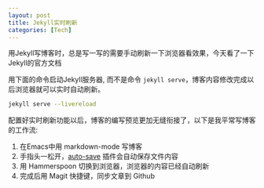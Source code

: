 ```yaml
---
layout: post
title: Jekyll实时刷新
categories: [Tech]
---
```


用Jekyll写博客时，总是写一写的需要手动刷新一下浏览器看效果，今天看了一下Jekyll的官方文档

用下面的命令启动Jekyll服务器, 而不是命令 ```jekyll serve```，博客内容修改完成以后浏览器就可以实时自动刷新。

```bash
jekyll serve --livereload
```

配置好实时刷新功能以后，博客的编写预览更加无缝衔接了，以下是我平常写博客的工作流:
1. 在Emacs中用 markdown-mode 写博客
2. 手指头一松开，[auto-save](https://github.com/manateelazycat/auto-save) 插件会自动保存文件内容
3. 用 Hammerspoon 切换到浏览器，浏览器的内容已经自动刷新
4. 完成后用 Magit 快捷键，同步文章到 Github

